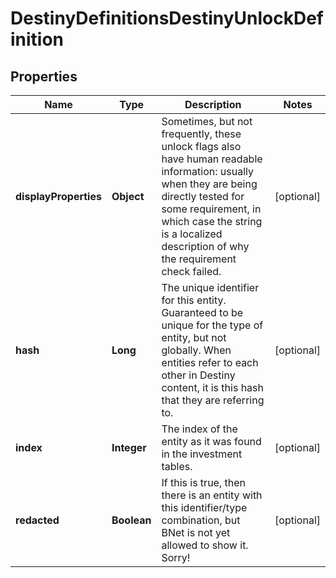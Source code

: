 
# DestinyDefinitionsDestinyUnlockDefinition

## Properties
Name | Type | Description | Notes
------------ | ------------- | ------------- | -------------
**displayProperties** | **Object** | Sometimes, but not frequently, these unlock flags also have human readable information: usually when they are being directly tested for some requirement, in which case the string is a localized description of why the requirement check failed. |  [optional]
**hash** | **Long** | The unique identifier for this entity. Guaranteed to be unique for the type of entity, but not globally.  When entities refer to each other in Destiny content, it is this hash that they are referring to. |  [optional]
**index** | **Integer** | The index of the entity as it was found in the investment tables. |  [optional]
**redacted** | **Boolean** | If this is true, then there is an entity with this identifier/type combination, but BNet is not yet allowed to show it. Sorry! |  [optional]



